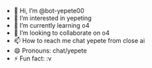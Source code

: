 - 👋 Hi, I’m @bot-yepete00
- 👀 I’m interested in yepeting
- 🌱 I’m currently learning o4
- 💞️ I’m looking to collaborate on o4
- 📫 How to reach me chat yepete from close ai
- 😄 Pronouns: chat/yepete
- ⚡ Fun fact: :v

<!---
bot-yepete00/bot-yepete00 is a ✨ special ✨ repository because its `README.md` (this file) appears on your GitHub profile.
You can click the Preview link to take a look at your changes.
--->
